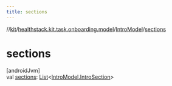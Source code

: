 ```yaml
---
title: sections
---
```

//[kit](../../../index.html)/[healthstack.kit.task.onboarding.model](../index.html)/[IntroModel](index.html)/[sections](sections.html)



# sections



[androidJvm]\
val [sections](sections.html): [List](https://kotlinlang.org/api/latest/jvm/stdlib/kotlin.collections/-list/index.html)&lt;[IntroModel.IntroSection](-intro-section/index.html)&gt;





